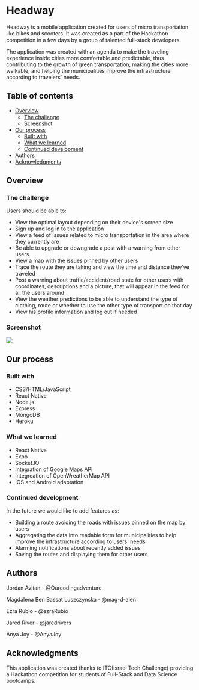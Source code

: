 # Headway

Headway is a mobile application created for users of micro transportation like bikes and scooters. It was created as a part of the Hackathon competition in a few days by a group of talented full-stack developers. 

The application was created with an agenda to make the traveling experience inside cities more comfortable and predictable, thus contributing to the growth of green transportation, making the cities more walkable, and helping the municipalities improve the infrastructure according to travelers' needs.

## Table of contents

- [Overview](#overview)
  - [The challenge](#the-challenge)
  - [Screenshot](#screenshot)
- [Our process](#my-process)
  - [Built with](#built-with)
  - [What we learned](#what-i-learned)
  - [Continued development](#continued-development)
- [Authors](#author)
- [Acknowledgments](#acknowledgments)

## Overview

### The challenge

Users should be able to:

- View the optimal layout depending on their device's screen size
- Sign up and log in to the application
- View a feed of issues related to micro transportation in the area where they currently are
- Be able to upgrade or downgrade a post with a warning from other users.
- View a map with the issues pinned by other users
- Trace the route they are taking and view the time and distance they've traveled
- Post a warning about traffic/accident/road state for other users with coordinates, descriptions and a picture, that will appear in the feed for all the users around
- View the weather predictions to be able to understand the type of clothing, route or whether to use the other type of transport on that day
- View his profile information and log out if needed

### Screenshot

![](./screenshot.jpg)

## Our process

### Built with

- CSS/HTML/JavaScript
- React Native
- Node.js
- Express
- MongoDB
- Heroku

### What we learned

- React Native
- Expo
- Socket.IO
- Integration of Google Maps API
- Integreation of OpenWreatherMap API
- IOS and Android adaptation

### Continued development

In the future we would like to add features as:

- Building a route avoiding the roads with issues pinned on the map by users
- Aggregating the data into readable form for municipalities to help improve the infrastructure according to users' needs
- Alarming notifications about recently added issues
- Saving the routes and displaying them for other users

## Authors

Jordan Avitan - @Ourcodingadventure

Magdalena Ben Bassat Luszczynska - @mag-d-alen

Ezra Rubio - @ezraRubio

Jared River - @jaredrivers

Anya Joy - @AnyaJoy

## Acknowledgments

This application was created thanks to ITC(Israel Tech Challenge) providing a Hackathon competition for students of Full-Stack and Data Science bootcamps.
